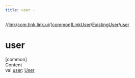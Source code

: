 ```yaml
---
title: user -
---
```

//[link](../../../index.md)/[com.tink.link.ui](../../index.md)/[[common]LinkUser](../index.md)/[ExistingUser](index.md)/[user](user.md)



# user  
[common]  
Content  
val [user](user.md): [User](../../../com.tink.model.user/[common]-user/index.md)  



